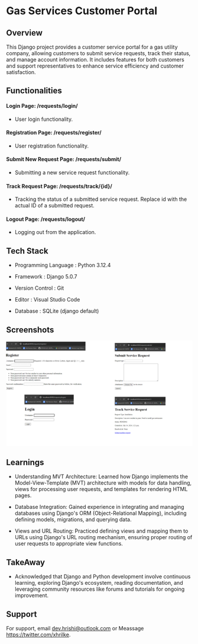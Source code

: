 # Gas Services Customer Portal
## Overview
This Django project provides a customer service portal for a gas utility company, allowing customers to submit service requests, track their status, and manage account information. It includes features for both customers and support representatives to enhance service efficiency and customer satisfaction.

## Functionalities
#### Login Page:    /requests/login/ 
-  User login functionality.

#### Registration Page:    /requests/register/
-  User registration functionality.

#### Submit New Request Page:    /requests/submit/
-  Submitting a new service request functionality.

#### Track Request Page:    /requests/track/{id}/
- Tracking the status of a submitted service request. Replace id with the actual ID of a submitted request.

#### Logout Page:    /requests/logout/
- Logging out from the application.

## Tech Stack

- Programming Language : Python 3.12.4 

- Framework : Django 5.0.7
  
- Version Control : Git

- Editor : Visual Studio Code

- Database : SQLite (django default)

## Screenshots

![Yet to Upload](https://github.com/hrilke/Gas-Services-Customer-Portal/blob/master/django.png)


## Learnings
- Understanding MVT Architecture: Learned how Django implements the Model-View-Template (MVT) architecture with models for data handling, views for processing user requests, and templates for rendering HTML pages.

- Database Integration: Gained experience in integrating and managing databases using Django's ORM (Object-Relational Mapping), including defining models, migrations, and querying data.

- Views and URL Routing: Practiced defining views and mapping them to URLs using Django's URL routing mechanism, ensuring proper routing of user requests to appropriate view functions.

## TakeAway 

- Acknowledged that Django and Python development involve continuous learning, exploring Django's ecosystem, reading documentation, and leveraging community resources like forums and tutorials for ongoing improvement.

## Support

For support, email dev.hrishi@outlook.com or Meassage https://twitter.com/xhrilke.

